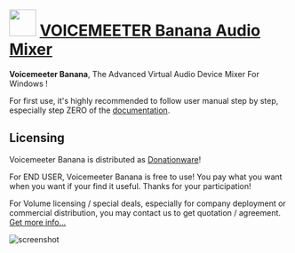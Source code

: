 ﻿# <img src="https://cdn.jsdelivr.net/gh/chtof/chocolatey-packages/automatic/voicemeeter-banana/voicemeeter-banana.png" width="48" height="48"/> [VOICEMEETER Banana Audio Mixer](https://chocolatey.org/packages/voicemeeter-banana)

__Voicemeeter Banana__, The Advanced Virtual Audio Device Mixer For Windows !

For first use, it's highly recommended to follow user manual step by step, especially step ZERO of the [documentation](https://vb-audio.com/Voicemeeter/banana.htm#Documentation).

## Licensing
Voicemeeter Banana is distributed as [Donationware](https://www.vb-audio.com/Voicemeeter/Donationware.htm)!

For END USER, Voicemeeter Banana is free to use! You pay what you want when you want if your find it useful. Thanks for your participation!

For Volume licensing / special deals, especially for company deployment or commercial distribution, you may contact us to get quotation / agreement. [Get more info...](https://www.vb-audio.com/Services/licensing.htm)

![screenshot](https://cdn.jsdelivr.net/gh/chtof/chocolatey-packages/automatic/voicemeeter-banana/screenshot.png)